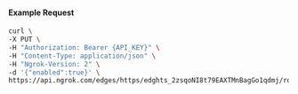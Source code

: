<!-- Code generated for API Clients. DO NOT EDIT. -->

#### Example Request

```bash
curl \
-X PUT \
-H "Authorization: Bearer {API_KEY}" \
-H "Content-Type: application/json" \
-H "Ngrok-Version: 2" \
-d '{"enabled":true}' \
https://api.ngrok.com/edges/https/edghts_2zsqoNI8t79EAXTMnBagGo1qdmj/routes/edghtsrt_2zsqoJda9OzZkd9JUIqrLmqJvwA/websocket_tcp_converter
```
